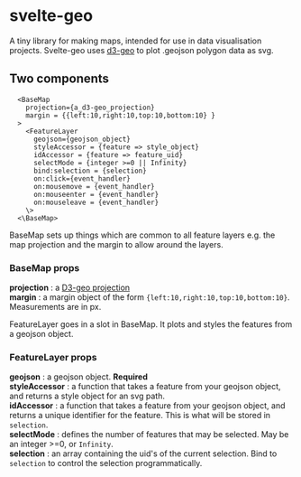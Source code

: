 # svelte-geo

A tiny library for making maps, intended for use in data visualisation projects. Svelte-geo uses [d3-geo](https://github.com/d3/d3-geo) to plot .geojson polygon data as svg.

## Two components

```
  <BaseMap 
    projection={a_d3-geo_projection} 
    margin = {{left:10,right:10,top:10,bottom:10} } 
  >
    <FeatureLayer
      geojson={geojson_object}
      styleAccessor = {feature => style_object}
      idAccessor = {feature => feature_uid}
      selectMode = {integer >=0 || Infinity}
      bind:selection = {selection}
      on:click={event_handler}
      on:mousemove = {event_handler}
      on:mouseenter = {event_handler}
      on:mouseleave = {event_handler}     
    \>
  <\BaseMap>
```

BaseMap sets up things which are common to all feature layers e.g. the map projection and the margin to allow around the layers.

### BaseMap props
**projection** : a [D3-geo projection](https://github.com/d3/d3-geo)   
**margin** : a margin object of the form `{left:10,right:10,top:10,bottom:10}`. Measurements are in px.

FeatureLayer goes in a slot in BaseMap. It plots and styles the features from a geojson object.

### FeatureLayer props

**geojson** : a geojson object. **Required**   
**styleAccessor** : a function that takes a feature from your geojson object, and returns a style object for an svg path.   
**idAccessor** : a function that takes a feature from your geojson object, and returns a unique identifier for the feature. This is what will be stored in `selection`.   
**selectMode** : defines the number of features that may be selected. May be an integer >=0, or `Infinity`.    
**selection** : an array containing the uid's of the current selection. Bind to `selection` to control the selection programmatically.   



